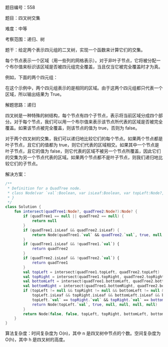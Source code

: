 题目编号：558

题目：四叉树交集

难度：中等

考察范围：递归、树

题干：给定两个表示四元组的二叉树，实现一个函数来计算它们的交集。

每个节点表示一个区域（用一些列的网格表示）。对于非叶子节点，它将被分配一个布尔值来标识该区域是否被四元组完全覆盖，当且仅当它被完全覆盖时才为真。

例如，下面的两个四元组：

在这个示例中，两个四元组表示的是相同的区域。由于这两个四元组都只代表一个区域，所以输出结果为 True。

解题思路：递归

四叉树是一种特殊的树结构，每个节点有四个子节点，表示将当前区域分成四个部分。对于每个节点，我们可以用一个布尔值来表示该节点所代表的区域是否被完全覆盖。如果该节点被完全覆盖，则该节点的值为 true，否则为 false。

对于两个四叉树的交集，我们可以递归地比较它们的每个节点。如果两个节点都是叶子节点，且它们的值都为 true，则它们代表的区域相交。如果其中一个节点是叶子节点，且它的值为 false，则它代表的区域不被另一个节点所覆盖，因此它们的交集为另一个节点代表的区域。如果两个节点都不是叶子节点，则我们递归地比较它们的子节点。

解决方案：

```kotlin
/**
 * Definition for a QuadTree node.
 * class Node(var `val`:Boolean, var isLeaf:Boolean, var topLeft:Node?, var topRight:Node?, var bottomLeft:Node?, var bottomRight:Node?) {
 * }
 */
class Solution {
    fun intersect(quadTree1:Node?, quadTree2:Node?):Node? {
        if (quadTree1 == null || quadTree2 == null) {
            return null
        }
        if (quadTree1.isLeaf && quadTree2.isLeaf) {
            return Node(quadTree1.`val` && quadTree2.`val`, true, null, null, null, null)
        }
        if (quadTree1.isLeaf && !quadTree1.`val`) {
            return quadTree2
        }
        if (quadTree2.isLeaf && !quadTree2.`val`) {
            return quadTree1
        }
        val topLeft = intersect(quadTree1.topLeft, quadTree2.topLeft)
        val topRight = intersect(quadTree1.topRight, quadTree2.topRight)
        val bottomLeft = intersect(quadTree1.bottomLeft, quadTree2.bottomLeft)
        val bottomRight = intersect(quadTree1.bottomRight, quadTree2.bottomRight)
        if (topLeft != null && topRight != null && bottomLeft != null && bottomRight != null &&
            topLeft.isLeaf && topRight.isLeaf && bottomLeft.isLeaf && bottomRight.isLeaf &&
            topLeft.`val` == topRight.`val` && topRight.`val` == bottomLeft.`val` && bottomLeft.`val` == bottomRight.`val`) {
            return Node(topLeft.`val`, true, null, null, null, null)
        }
        return Node(false, false, topLeft, topRight, bottomLeft, bottomRight)
    }
}
```

算法复杂度：时间复杂度为 O(n)，其中 n 是四叉树中节点的个数。空间复杂度为 O(h)，其中 h 是四叉树的高度。
